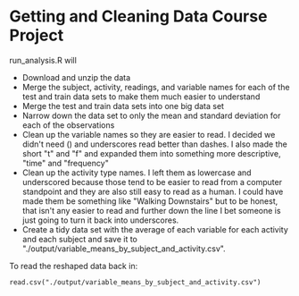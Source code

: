 # Getting and Cleaning Data Course Project

run_analysis.R will

* Download and unzip the data
* Merge the subject, activity, readings, and variable names for each of the test and train data sets to make them much easier to understand
* Merge the test and train data sets into one big data set
* Narrow down the data set to only the mean and standard deviation for each of the observations
* Clean up the variable names so they are easier to read. I decided we didn't need () and underscores read better than dashes. I also made the short "t" and "f" and expanded them into something more descriptive, "time" and "frequency"
* Clean up the activity type names. I left them as lowercase and underscored because those tend to be easier to read from a computer standpoint and they are also still easy to read as a human. I could have made them be something like "Walking Downstairs" but to be honest, that isn't any easier to read and further down the line I bet someone is just going to turn it back into underscores.
* Create a tidy data set with the average of each variable for each activity and each subject and save it to "./output/variable_means_by_subject_and_activity.csv".

To read the reshaped data back in:

```
read.csv("./output/variable_means_by_subject_and_activity.csv")
```
